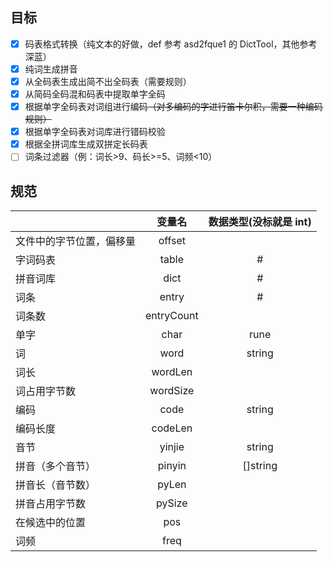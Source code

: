 ## 目标

- [x] 码表格式转换（纯文本的好做，def 参考 asd2fque1 的 DictTool，其他参考深蓝）
- [x] 纯词生成拼音
- [x] 从全码表生成出简不出全码表（需要规则）
- [x] 从简码全码混和码表中提取单字全码
- [x] 根据单字全码表对词组进行编码<del>（对多编码的字进行笛卡尔积，需要一种编码规则）</del>
- [x] 根据单字全码表对词库进行错码校验
- [x] 根据全拼词库生成双拼定长码表
- [ ] 词条过滤器（例：词长>9、码长>=5、词频<10）

## 规范

|                          |   变量名   | 数据类型(没标就是 int) |
| ------------------------ | :--------: | :--------------------: |
| 文件中的字节位置，偏移量 |   offset   |                        |
| 字词码表                 |   table    |           #            |
| 拼音词库                 |    dict    |           #            |
| 词条                     |   entry    |           #            |
| 词条数                   | entryCount |                        |
| 单字                     |    char    |          rune          |
| 词                       |    word    |         string         |
| 词长                     |  wordLen   |                        |
| 词占用字节数             |  wordSize  |                        |
| 编码                     |    code    |         string         |
| 编码长度                 |  codeLen   |                        |
| 音节                     |   yinjie   |         string         |
| 拼音（多个音节）         |   pinyin   |        []string        |
| 拼音长（音节数）         |   pyLen    |                        |
| 拼音占用字节数           |   pySize   |                        |
| 在候选中的位置           |    pos     |                        |
| 词频                     |    freq    |                        |
